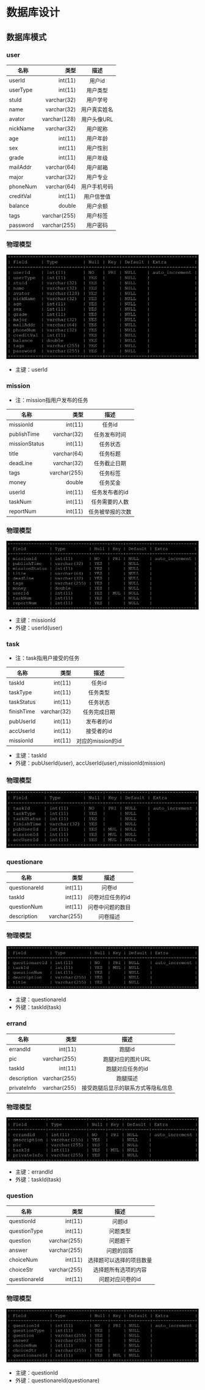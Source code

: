 <h1>数据库设计</h1>

## 数据库模式 ##

### user ###

| 名称        | 类型    |  描述  |
| --------   | -----:   | :----: |
|userId|int(11)|用户id|
|userType|int(11)|用户类型|
|stuId|varchar(32)|用户学号|
|name|varchar(32)|用户真实姓名|
|avator|varchar(128)|用户头像URL|
|nickName|varchar(32)|用户昵称|
|age|int(11)|用户年龄|
|sex|int(11)|用户性别|
|grade|int(11)|用户年级|
|mailAddr|varchar(64)|用户邮箱|
|major|varchar(32)|用户专业|
|phoneNum|varchar(64)|用户手机号码|
|creditVal|int(11)|用户信誉值|
|balance|double|用户余额|
|tags|varchar(255)|用户标签|
|password|varchar(255)|用户密码|

### 物理模型 ###

![user模式](img/user_schema.PNG)<br>

* 主键：userId
  

### mission ###

 
* 注：mission指用户发布的任务

| 名称        | 类型    |  描述  |
| --------   | -----:   | :----: |
|missionId|int(11)|任务id|
|publishTime|varchar(32)|任务发布时间|
|missionStatus|int(11)|任务状态|
|title|varchar(64)|任务标题|
|deadLine|varchar(32)|任务截止日期|
|tags|varchar(255)|任务标签|
|money|double|任务奖金|
|userId|int(11)|任务发布者的id|
|taskNum|int(11)|任务需要的人数|
|reportNum|int(11)|任务被举报的次数| 

### 物理模型 ###
![mission模式](img/mission_schema.PNG)<br>

* 主键：missionId
* 外键：userId(user)

### task ###

* 注：task指用户接受的任务
  
| 名称        | 类型    |  描述  |
| --------   | -----:   | :----: |
|taskId|int(11)|任务id|
|taskType|int(11)|任务类型|
|taskStatus|int(11)|任务状态|
|finishTime|varchar(32)|任务完成日期|
|pubUserId|int(11)|发布者的id|
|accUserId|int(11)|接受者的id|
|missionId|int(11)|对应的mission的id|

* 主键：taskId
* 外键：pubUserId(user), accUserId(user),missionId(mission)

### 物理模型 ###
![task模式](img/task_schema.PNG)<br>



### questionare ###

| 名称        | 类型    |  描述  |
| --------   | -----:   | :----: |
|questionareId|int(11)|问卷id|
|taskId|int(11)|问卷对应任务的id|
|questionNum|int(11)|问卷中问题的数目|
|description|varchar(255)|问卷描述|

### 物理模型 ###
![questionare模式](img/questionare_schema.PNG)<br>

* 主键：questionareId
* 外键：taskId(task)

### errand ###

| 名称        | 类型    |  描述  |
| --------   | -----:   | :----: |
|errandId|int(11)|跑腿id|
|pic|varchar(255)|跑腿对应的图片URL|
|taskId|int(11)|跑腿对应任务的id|
|description|varchar(255)|跑腿描述|
|privateInfo|varchar(255)|接受跑腿后显示的联系方式等隐私信息|
### 物理模型 ###
![errand模式](img/errand_schema.PNG)<br>
* 主键：errandId
* 外键：taskId(task)

### question ###
| 名称        | 类型    |  描述  |
| --------   | -----:   | :----: |
|questionId|int(11)|问题id|
|questionType|int(11)|问题类型|
|question|varchar(255)|问题题干|
|answer|varchar(255)|问题的回答|
|choiceNum|int(11)|选择题可以选择的项目数量|
|choiceStr|varchar(255)|选择题所有选项的内容|
|questionareId|int(11)|问题对应问卷的id|
### 物理模型 ###
![question模式](img/question_schema.PNG)<br>

* 主键：questionId
* 外键：questionareId(questionare)



  
